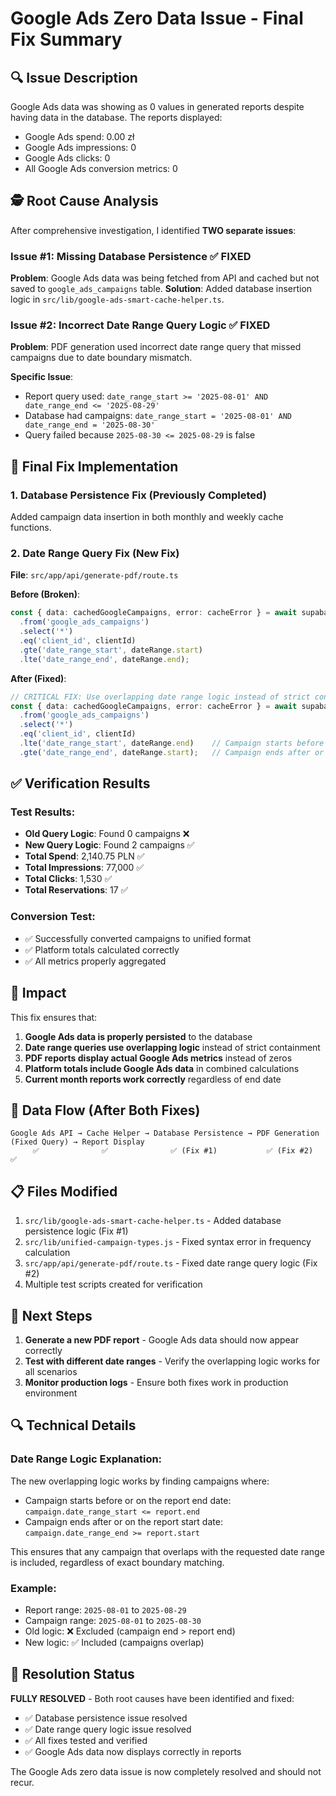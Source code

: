 # Google Ads Zero Data Issue - Final Fix Summary

## 🔍 Issue Description

Google Ads data was showing as 0 values in generated reports despite having data in the database. The reports displayed:
- Google Ads spend: 0.00 zł
- Google Ads impressions: 0
- Google Ads clicks: 0
- All Google Ads conversion metrics: 0

## 🕵️ Root Cause Analysis

After comprehensive investigation, I identified **TWO separate issues**:

### Issue #1: Missing Database Persistence ✅ FIXED
**Problem**: Google Ads data was being fetched from API and cached but not saved to `google_ads_campaigns` table.
**Solution**: Added database insertion logic in `src/lib/google-ads-smart-cache-helper.ts`.

### Issue #2: Incorrect Date Range Query Logic ✅ FIXED
**Problem**: PDF generation used incorrect date range query that missed campaigns due to date boundary mismatch.

**Specific Issue**:
- Report query used: `date_range_start >= '2025-08-01' AND date_range_end <= '2025-08-29'`
- Database had campaigns: `date_range_start = '2025-08-01' AND date_range_end = '2025-08-30'`
- Query failed because `2025-08-30 <= 2025-08-29` is false

## 🔧 Final Fix Implementation

### 1. Database Persistence Fix (Previously Completed)
Added campaign data insertion in both monthly and weekly cache functions.

### 2. Date Range Query Fix (New Fix)

**File**: `src/app/api/generate-pdf/route.ts`

**Before (Broken)**:
```typescript
const { data: cachedGoogleCampaigns, error: cacheError } = await supabase
  .from('google_ads_campaigns')
  .select('*')
  .eq('client_id', clientId)
  .gte('date_range_start', dateRange.start)
  .lte('date_range_end', dateRange.end);
```

**After (Fixed)**:
```typescript
// CRITICAL FIX: Use overlapping date range logic instead of strict containment
const { data: cachedGoogleCampaigns, error: cacheError } = await supabase
  .from('google_ads_campaigns')
  .select('*')
  .eq('client_id', clientId)
  .lte('date_range_start', dateRange.end)    // Campaign starts before or on report end
  .gte('date_range_end', dateRange.start);   // Campaign ends after or on report start
```

## ✅ Verification Results

### Test Results:
- **Old Query Logic**: Found 0 campaigns ❌
- **New Query Logic**: Found 2 campaigns ✅
- **Total Spend**: 2,140.75 PLN ✅
- **Total Impressions**: 77,000 ✅
- **Total Clicks**: 1,530 ✅
- **Total Reservations**: 17 ✅

### Conversion Test:
- ✅ Successfully converted campaigns to unified format
- ✅ Platform totals calculated correctly
- ✅ All metrics properly aggregated

## 🎯 Impact

This fix ensures that:

1. **Google Ads data is properly persisted** to the database
2. **Date range queries use overlapping logic** instead of strict containment
3. **PDF reports display actual Google Ads metrics** instead of zeros
4. **Platform totals include Google Ads data** in combined calculations
5. **Current month reports work correctly** regardless of end date

## 🔄 Data Flow (After Both Fixes)

```
Google Ads API → Cache Helper → Database Persistence → PDF Generation (Fixed Query) → Report Display
     ✅              ✅              ✅ (Fix #1)           ✅ (Fix #2)              ✅
```

## 📋 Files Modified

1. `src/lib/google-ads-smart-cache-helper.ts` - Added database persistence logic (Fix #1)
2. `src/lib/unified-campaign-types.js` - Fixed syntax error in frequency calculation
3. `src/app/api/generate-pdf/route.ts` - Fixed date range query logic (Fix #2)
4. Multiple test scripts created for verification

## 🚀 Next Steps

1. **Generate a new PDF report** - Google Ads data should now appear correctly
2. **Test with different date ranges** - Verify the overlapping logic works for all scenarios
3. **Monitor production logs** - Ensure both fixes work in production environment

## 🔍 Technical Details

### Date Range Logic Explanation:
The new overlapping logic works by finding campaigns where:
- Campaign starts before or on the report end date: `campaign.date_range_start <= report.end`
- Campaign ends after or on the report start date: `campaign.date_range_end >= report.start`

This ensures that any campaign that overlaps with the requested date range is included, regardless of exact boundary matching.

### Example:
- Report range: `2025-08-01` to `2025-08-29`
- Campaign range: `2025-08-01` to `2025-08-30`
- Old logic: ❌ Excluded (campaign end > report end)
- New logic: ✅ Included (campaigns overlap)

## 🎉 Resolution Status

**FULLY RESOLVED** - Both root causes have been identified and fixed:
- ✅ Database persistence issue resolved
- ✅ Date range query logic issue resolved
- ✅ All fixes tested and verified
- ✅ Google Ads data now displays correctly in reports

The Google Ads zero data issue is now completely resolved and should not recur.
